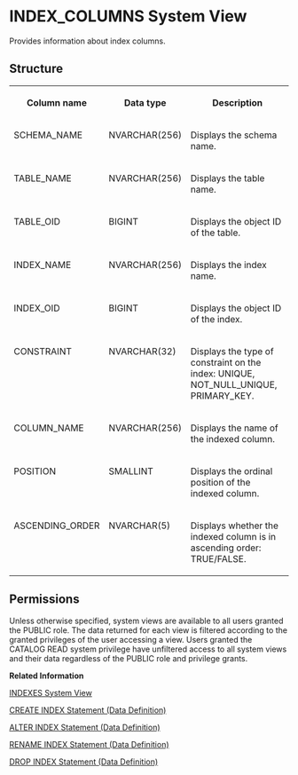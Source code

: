 <!-- loio20a6a57e751910149887cbf423a0a16a -->

# INDEX\_COLUMNS System View

Provides information about index columns.



<a name="loio20a6a57e751910149887cbf423a0a16a___i_n_d_e_x__c_o_l_u_m_n_s_1struct_INDEX_COLUMNS"/>

## Structure


<table>
<tr>
<th valign="top">

Column name

</th>
<th valign="top">

Data type

</th>
<th valign="top">

Description

</th>
</tr>
<tr>
<td valign="top">

SCHEMA\_NAME

</td>
<td valign="top">

NVARCHAR\(256\)

</td>
<td valign="top">

Displays the schema name.

</td>
</tr>
<tr>
<td valign="top">

TABLE\_NAME

</td>
<td valign="top">

NVARCHAR\(256\)

</td>
<td valign="top">

Displays the table name.

</td>
</tr>
<tr>
<td valign="top">

TABLE\_OID

</td>
<td valign="top">

BIGINT

</td>
<td valign="top">

Displays the object ID of the table.

</td>
</tr>
<tr>
<td valign="top">

INDEX\_NAME

</td>
<td valign="top">

NVARCHAR\(256\)

</td>
<td valign="top">

Displays the index name.

</td>
</tr>
<tr>
<td valign="top">

INDEX\_OID

</td>
<td valign="top">

BIGINT

</td>
<td valign="top">

Displays the object ID of the index.

</td>
</tr>
<tr>
<td valign="top">

CONSTRAINT

</td>
<td valign="top">

NVARCHAR\(32\)

</td>
<td valign="top">

Displays the type of constraint on the index: UNIQUE, NOT\_NULL\_UNIQUE, PRIMARY\_KEY.

</td>
</tr>
<tr>
<td valign="top">

COLUMN\_NAME

</td>
<td valign="top">

NVARCHAR\(256\)

</td>
<td valign="top">

Displays the name of the indexed column.

</td>
</tr>
<tr>
<td valign="top">

POSITION

</td>
<td valign="top">

SMALLINT

</td>
<td valign="top">

Displays the ordinal position of the indexed column.

</td>
</tr>
<tr>
<td valign="top">

ASCENDING\_ORDER

</td>
<td valign="top">

NVARCHAR\(5\)

</td>
<td valign="top">

Displays whether the indexed column is in ascending order: TRUE/FALSE.

</td>
</tr>
</table>



<a name="loio20a6a57e751910149887cbf423a0a16a__section_ur2_3rb_dzb"/>

## Permissions

Unless otherwise specified, system views are available to all users granted the PUBLIC role. The data returned for each view is filtered according to the granted privileges of the user accessing a view. Users granted the CATALOG READ system privilege have unfiltered access to all system views and their data regardless of the PUBLIC role and privilege grants.

**Related Information**  


[INDEXES System View](indexes-system-view-20a7044.md "Provides information about indexes on tables.")

[CREATE INDEX Statement \(Data Definition\)](../../010-SQL-Reference/012-SQL-Statements/create-index-statement-data-definition-20d44b4.md "Creates an index on a table column.")

[ALTER INDEX Statement \(Data Definition\)](../../010-SQL-Reference/012-SQL-Statements/alter-index-statement-data-definition-20d014b.md "Alters an index.")

[RENAME INDEX Statement \(Data Definition\)](../../010-SQL-Reference/012-SQL-Statements/rename-index-statement-data-definition-20fb6e1.md "Changes the name of an index.")

[DROP INDEX Statement \(Data Definition\)](../../010-SQL-Reference/012-SQL-Statements/drop-index-statement-data-definition-20d6f4e.md "Removes an index.")

